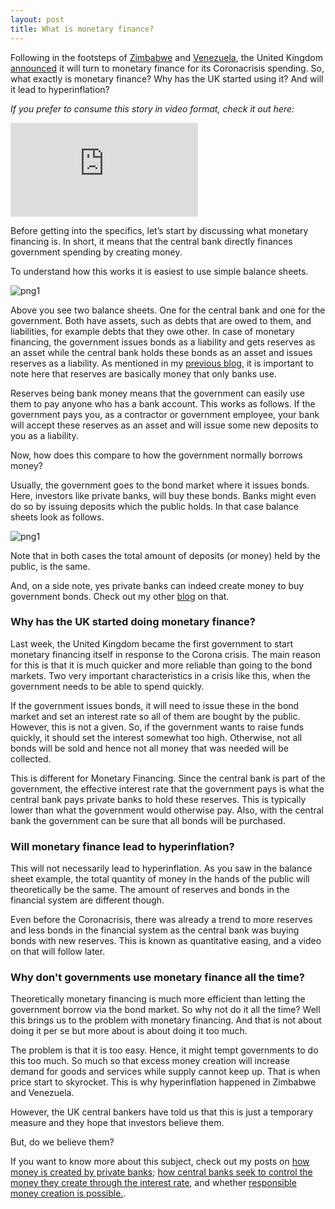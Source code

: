 ```yaml
---
layout: post
title: What is monetary finance?
---
```


Following in the footsteps of [Zimbabwe](https://www.fin24.com/Economy/Africa/its-official-hyperinflation-has-returned-to-zimbabwe-20191012) and [Venezuela](https://www.forbes.com/sites/stevehanke/2019/11/13/venezuelas-hyperinflation-drags-on-for-a-near-record36-months/#69501f056b7b), the United Kingdom [announced](https://www.nasdaq.com/articles/bank-of-england-to-temporarily-finance-uk-government-spending-2020-04-09) it will turn to monetary finance for its Coronacrisis spending. So, what exactly is monetary finance? Why has the UK started using it? And will it lead to hyperinflation?

*If you prefer to consume this story in video format, check it out here:*

<div class="video-container">
  <iframe src="https://www.youtube.com/embed/daG2V9maY2k" frameborder="0" allow="accelerometer; autoplay; encrypted-media; gyroscope; picture-in-picture" allowfullscreen></iframe>
</div>

Before getting into the specifics, let’s start by discussing what monetary financing is. In short, it means that the central bank directly finances government spending by creating money.

To understand how this works it is easiest to use simple balance sheets.

![png1](../img/balance_sheets1.png)

Above you see two balance sheets. One for the central bank and one for the government. Both have assets, such as debts that are owed to them, and liabilities, for example debts that they owe other. In case of monetary financing, the government issues bonds as a liability and gets reserves as an asset while the central bank holds these bonds as an asset and issues reserves as a liability. As mentioned in my [previous blog](http://www.moneymacro.rocks/2020-04-06-monetary-policy-1/), it is important to note here that reserves are basically money that only banks use.

Reserves being bank money means that the government can easily use them to pay anyone who has a bank account. This works as follows. If the government pays you, as a contractor or government employee, your bank will accept these reserves as an asset and will issue some new deposits to you as a liability.

Now, how does this compare to how the government normally borrows money?

Usually, the government goes to the bond market where it issues bonds. Here, investors like private banks, will buy these bonds. Banks might even do so by issuing deposits which the public holds. In that case balance sheets look as follows.

![png1](../img/balance_sheets2.png)

Note that in both cases the total amount of deposits (or money) held by the public, is the same.

And, on a side note, yes private banks can indeed create money to buy government bonds. Check out my other [blog](http://www.moneymacro.rocks/2020-03-28-banks-make-money/) on that.

### Why has the UK started doing monetary finance?

Last week, the United Kingdom became the first government to start monetary financing itself in response to the Corona crisis. The main reason for this is that it is much quicker and more reliable than going to the bond markets. Two very important characteristics in a crisis like this, when the government needs to be able to spend quickly.

If the government issues bonds, it will need to issue these in the bond market and set an interest rate so all of them are bought by the public. However, this is not a given. So, if the government wants to raise funds quickly, it should set the interest somewhat too high. Otherwise, not all bonds will be sold and hence not all money that was needed will be collected.

This is different for Monetary Financing. Since the central bank is part of the government, the effective interest rate that the government pays is what the central bank pays private banks to hold these reserves. This is typically lower than what the government would otherwise pay. Also, with the central bank the government can be sure that all bonds will be purchased.

### Will monetary finance lead to hyperinflation?

This will not necessarily lead to hyperinflation. As you saw in the balance sheet example, the total quantity of money in the hands of the public will theoretically be the same. The amount of reserves and bonds in the financial system are different though.

Even before the Coronacrisis, there was already a trend to more reserves and less bonds in the financial system as the central bank was buying bonds with new reserves. This is known as quantitative easing, and a video on that will follow later.

### Why don't governments use monetary finance all the time?

Theoretically monetary financing is much more efficient than letting the government borrow via the bond market. So why not do it all the time? Well this brings us to the problem with monetary financing. And that is not about doing it per se but more about is about doing it too much.

The problem is that it is too easy. Hence, it might tempt governments to do this too much. So much so that excess money creation will increase demand for goods and services while supply cannot keep up. That is when price start to skyrocket. This is why hyperinflation happened in Zimbabwe and Venezuela.

However, the UK central bankers have told us that this is just a temporary measure and they hope that investors believe them.

But, do we believe them?

If you want to know more about this subject, check out my posts on [how money is created by private banks](http://www.moneymacro.rocks/2020-03-28-banks-make-money/); [how central banks seek to control the money they create through the interest rate](http://www.moneymacro.rocks/2020-04-06-monetary-policy-1/), and whether [responsible money creation is possible.](http://www.moneymacro.rocks/2020-10-19-money-printing/).
